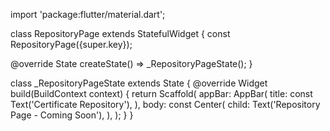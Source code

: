 import 'package:flutter/material.dart';

class RepositoryPage extends StatefulWidget {
  const RepositoryPage({super.key});

  @override
  State<RepositoryPage> createState() => _RepositoryPageState();
}

class _RepositoryPageState extends State<RepositoryPage> {
  @override
  Widget build(BuildContext context) {
    return Scaffold(
      appBar: AppBar(
        title: const Text('Certificate Repository'),
      ),
      body: const Center(
        child: Text('Repository Page - Coming Soon'),
      ),
    );
  }
}
